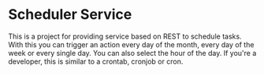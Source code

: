 # Scheduler Service

This is a project for providing service based on REST to schedule tasks. With this you can trigger an action every day of the month, every day of the week or every single day. You can also select the hour of the day. If you're a developer, this is similar to a crontab, cronjob or cron.
